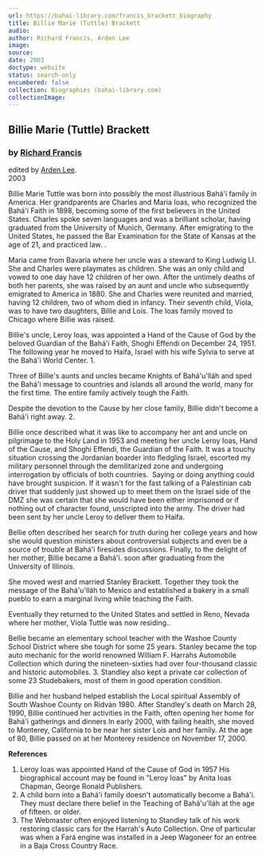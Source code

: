 ```yaml
---
url: https://bahai-library.com/francis_brackett_biography
title: Billie Marie (Tuttle) Brackett
audio: 
author: Richard Francis, Arden Lee
image: 
source: 
date: 2003
doctype: website
status: search-only
encumbered: false
collection: Biographies (bahai-library.com)
collectionImage: 
---
```



## Billie Marie (Tuttle) Brackett

### by [Richard Francis](https://bahai-library.com/author/Richard+Francis)

edited by [Arden Lee](https://bahai-library.com/author/Arden%20Lee).  
2003


Billie Marie Tuttle was born into possibly the most illustrious Bahá'í family in America. Her grandparents are Charles and Maria Ioas, who recognized the Bahá'í Faith in 1898, becoming some of the first believers in the United States. Charles spoke seven languages and was a brilliant scholar, having graduated from the University of Munich, Germany. After emigrating to the United States, he passed the Bar Examination for the State of Kansas at the age of 21, and practiced law. .

Maria came from Bavaria where her uncle was a steward to King Ludwig LI. She and Charles were playmates as children. She was an only child and vowed to one day have 12 children of her own. After the untimely deaths of both her parents, she was raised by an aunt and uncle who subsequently emigrated to America in 1880. She and Charles were reunited and married, having 12 children, two of whom died in infancy. Their seventh child, Viola, was to have two daughters, Billie and Lois. The Ioas family moved to Chicago where Billie was raised.

Billie's uncle, Leroy Ioas, was appointed a Hand of the Cause of God by the beloved Guardian of the Bahá'i Faith, Shoghi Effendi on December 24, 1951. The following year he moved to Haifa, Israel with his wife Sylvia to serve at the Bahá'i World Center. 1.

Three of Billie's aunts and uncles became Knights of Bahá'u'lláh and sped the Bahá'i message to countries and islands all around the world, many for the first time. The entire family actively tough the Faith.

Despite the devotion to the Cause by her close family, Billie didn't become a Bahá'i right away. 2.

Billie once described what it was like to accompany her ant and uncle on pilgrimage to the Holy Land in 1953 and meeting her uncle Leroy Ioas, Hand of the Cause, and Shoghi Effendi, the Guardian of the Faith. It was a touchy situation crossing the Jordanian boarder into fledgling Israel, escorted my military personnel through the demilitarized zone and undergoing interrogation by officials of both countries.  Saying or doing anything could have brought suspicion. If it wasn't for the fast talking of a Palestinian cab driver that suddenly just showed up to meet them on the Israel side of the DMZ she was certain that she would have been either imprisoned or if nothing out of character found, unscripted into the army. The driver had been sent by her uncle Leroy to deliver them to Haifa.

Bellie often described her search for truth during her college years and how she would question ministers about controversial subjects and even be a source of trouble at Bahá'i firesides discussions. Finally, to the delight of her mother, Billie became a Bahá'i. soon after graduating from the University of Illinois.

She moved west and married Stanley Brackett. Together they took the message of the Bahá'u'lláh to Mexico and established a bakery in a small pueblo to earn a marginal living while teaching the Faith.

Eventually they returned to the United States and settled in Reno, Nevada where her mother, Viola Tuttle was now residing..

Bellie became an elementary school teacher with the Washoe County School District where she tough for some 25 years. Stanley became the top auto mechanic for the world renowned William F. Harrahs Automobile Collection which during the nineteen-sixties had over four-thousand classic and historic automobiles. 3. Standley also kept a private car collection of some 23 Studebakers, most of them in good operation condition.

Billie and her husband helped establish the Local spiritual Assembly of South Washoe County on Ridván 1980. After Standley's death on March 28, 1990, Billie continued her activities in the Faith, often opening her home for Bahá'i gatherings and dinners In early 2000, with failing health, she moved to Monterey, California to be near her sister Lois and her family. At the age of 80, Billie passed on at her Monterey residence on November 17, 2000.

**References**

1.  Leroy Ioas was appointed Hand of the Cause of God in 1957 His biographical account may be found in "Leroy Ioas" by Anita Ioas Chapman, George Ronald Publishers.
2.  A child born into a Bahá'i family doesn't automatically become a Bahá'i. They must declare there belief in the Teaching of Bahá'u'lláh at the age of fifteen. or older.
3.  The Webmaster often enjoyed listening to Standley talk of his work restoring classic cars for the Harrah's Auto Collection. One of particular was when a Fará engine was installed in a Jeep Wagoneer for an entree in a Baja Cross Country Race.